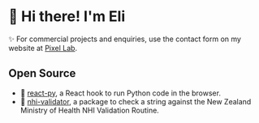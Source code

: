 # 👋 Hi there! I'm Eli

✨ For commercial projects and enquiries, use the contact form on my website at [Pixel Lab](https://pixellab.nz).

## Open Source

- 🐍 [react-py](https://elilambnz.github.io/react-py), a React hook to run Python code in the browser.
- 💉 [nhi-validator](https://www.npmjs.com/package/nhi-validator), a package to check a string against the New Zealand Ministry of Health NHI Validation Routine.
